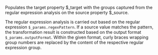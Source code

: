 Populates the target property $_target with the groups captured from the regular expression analysis on the source property $_source.

The regular expression analysis is carried out based on the regular expression `$_params.regexPattern`.
If a source value matches the pattern, the transformation result is constructed based on the output format `$_params.outputFormat`.
Within the given format, curly braces wrapping group numbers are replaced by the content of the respective regular expression group.